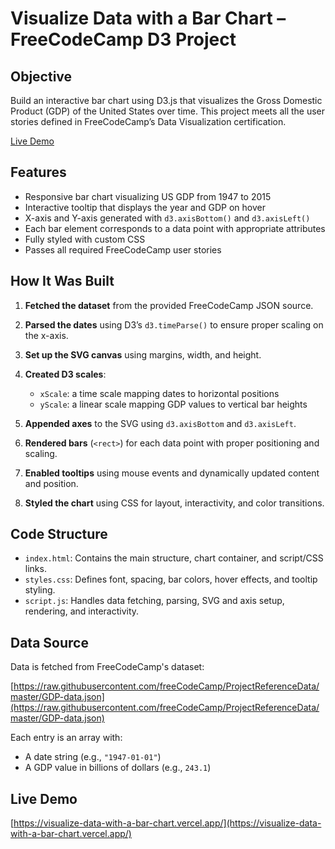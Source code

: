 
# Visualize Data with a Bar Chart – FreeCodeCamp D3 Project

## Objective

Build an interactive bar chart using D3.js that visualizes the Gross Domestic Product (GDP) of the United States over time. This project meets all the user stories defined in FreeCodeCamp’s Data Visualization certification.

[Live Demo](https://visualize-data-with-a-bar-chart.vercel.app/)

## Features

* Responsive bar chart visualizing US GDP from 1947 to 2015
* Interactive tooltip that displays the year and GDP on hover
* X-axis and Y-axis generated with `d3.axisBottom()` and `d3.axisLeft()`
* Each bar element corresponds to a data point with appropriate attributes
* Fully styled with custom CSS
* Passes all required FreeCodeCamp user stories

## How It Was Built

1. **Fetched the dataset** from the provided FreeCodeCamp JSON source.
2. **Parsed the dates** using D3’s `d3.timeParse()` to ensure proper scaling on the x-axis.
3. **Set up the SVG canvas** using margins, width, and height.
4. **Created D3 scales**:

   * `xScale`: a time scale mapping dates to horizontal positions
   * `yScale`: a linear scale mapping GDP values to vertical bar heights
5. **Appended axes** to the SVG using `d3.axisBottom` and `d3.axisLeft`.
6. **Rendered bars** (`<rect>`) for each data point with proper positioning and scaling.
7. **Enabled tooltips** using mouse events and dynamically updated content and position.
8. **Styled the chart** using CSS for layout, interactivity, and color transitions.

## Code Structure

* `index.html`: Contains the main structure, chart container, and script/CSS links.
* `styles.css`: Defines font, spacing, bar colors, hover effects, and tooltip styling.
* `script.js`: Handles data fetching, parsing, SVG and axis setup, rendering, and interactivity.

## Data Source

Data is fetched from FreeCodeCamp's dataset:

[https://raw.githubusercontent.com/freeCodeCamp/ProjectReferenceData/master/GDP-data.json](https://raw.githubusercontent.com/freeCodeCamp/ProjectReferenceData/master/GDP-data.json)

Each entry is an array with:

* A date string (e.g., `"1947-01-01"`)
* A GDP value in billions of dollars (e.g., `243.1`)



## Live Demo

[https://visualize-data-with-a-bar-chart.vercel.app/](https://visualize-data-with-a-bar-chart.vercel.app/)



